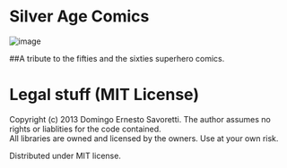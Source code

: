 # Silver Age Comics

![image](http://silvercomics.ods.org/images/Superman_Folder.bmp)

##A tribute to the fifties and the sixties superhero comics.

# Legal stuff (MIT License)
Copyright (c) 2013 Domingo Ernesto Savoretti.  The author assumes no rights or liablities for the code contained.  
All libraries are owned and licensed by the owners.  Use at your own risk.

Distributed under MIT license.
